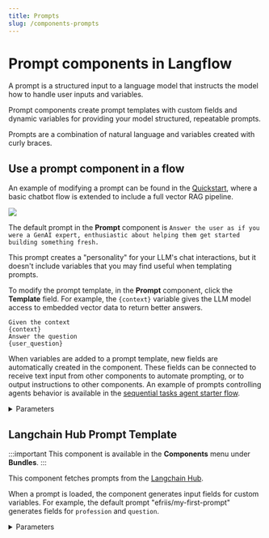```yaml
---
title: Prompts
slug: /components-prompts
---
```


# Prompt components in Langflow

A prompt is a structured input to a language model that instructs the model how to handle user inputs and variables.

Prompt components create prompt templates with custom fields and dynamic variables for providing your model structured, repeatable prompts.

Prompts are a combination of natural language and variables created with curly braces.

## Use a prompt component in a flow

An example of modifying a prompt can be found in the [Quickstart](/get-started-quickstart#run-the-chatbot-with-retrieved-context), where a basic chatbot flow is extended to include a full vector RAG pipeline.

![](/img/quickstart-add-document-ingestion.png)

The default prompt in the **Prompt** component is `Answer the user as if you were a GenAI expert, enthusiastic about helping them get started building something fresh.`

This prompt creates a "personality" for your LLM's chat interactions, but it doesn't include variables that you may find useful when templating prompts.

To modify the prompt template, in the **Prompt** component, click the **Template** field. For example, the `{context}` variable gives the LLM model access to embedded vector data to return better answers.

```text
Given the context
{context}
Answer the question
{user_question}
```

When variables are added to a prompt template, new fields are automatically created in the component. These fields can be connected to receive text input from other components to automate prompting, or to output instructions to other components. An example of prompts controlling agents behavior is available in the [sequential tasks agent starter flow](/sequential-agent).

<details>
<summary>Parameters</summary>

**Inputs**

| Name     | Display Name | Info                                                              |
|----------|--------------|-------------------------------------------------------------------|
| template | Template     | Create a prompt template with dynamic variables.                  |

**Outputs**

| Name   | Display Name    | Info                                                   |
|--------|----------------|--------------------------------------------------------|
| prompt | Prompt Message  | The built prompt message returned by the `build_prompt` method. |

</details>

## Langchain Hub Prompt Template

:::important
This component is available in the **Components** menu under **Bundles**.
:::

This component fetches prompts from the [Langchain Hub](https://docs.smith.langchain.com/old/category/prompt-hub).

When a prompt is loaded, the component generates input fields for custom variables. For example, the default prompt "efriis/my-first-prompt" generates fields for `profession` and `question`.

<details>
<summary>Parameters</summary>

**Inputs**

| Name               | Display Name              | Info                                    |
|--------------------|---------------------------|------------------------------------------|
| langchain_api_key  | Your LangChain API Key    | The LangChain API Key to use.            |
| langchain_hub_prompt| LangChain Hub Prompt     | The LangChain Hub prompt to use.         |

**Outputs**

| Name   | Display Name | Info                                                              |
|--------|--------------|-------------------------------------------------------------------|
| prompt | Build Prompt | The built prompt message returned by the `build_prompt` method.   |

</details>
